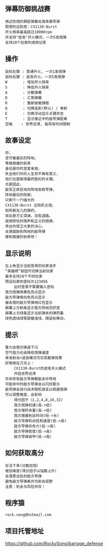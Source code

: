 ## 弹幕防御挑战赛
    用近防炮的稠密弹幕击落来袭导弹
    假想的近防炮：CX1130-Burst
    开火频率最高超过10000rpm
    并支持"迸发"开火模式，一次5发炮弹
    支持20个玩家的成绩记录    
    
## 操作
    鼠标左键 : 普通开火, 一次1发炮弹    
    鼠标右键 : 迸发开火，一次5发炮弹
    W       : 增加开火频率
    S       : 降低开火频率
    A       : 分散弹幕
    D       : 汇聚弹幕
    R       : 重新装载弹鼓
    Q       : 切换连射(默认) / 单射 
    E       : 切换浮动显示关键状态
    T       : 显示接近中的敌导弹距离
    空格    : 世界迟滞, 每局有时间限制

## 故事设定
    你，
    坚守着最后的阵地，
    等候救援的到来
    身后是你的至爱亲朋，
    失去他们你的人生将不再有意义，
    他们也是取得最终胜利的关键。
    也是因此，
    敌军正疯狂地向阵地发射导弹，
    阵地最后的防御，
    只剩下一门强大的
    CX1130-Burst 近防机关炮，
    和所剩无几的弹药，
    背后是万丈深渊，没有退路。
    就用怒吼的炮声和正义的炮弹，
    传达你保卫大家的决心，
    击落威胁到阵地的敌导弹
    撑到救援的到来吧！
    
## 显示说明
    左上角显示当前登录的玩家选手
    “英雄榜”按钮可切换当前玩家
    最多支持20个不同玩家
    预设玩家的密码为123456
        此时登录不需要输入密码
    我方炮弹用黄色亮点显示
    敌方导弹用白色亮点显示
    被击落的敌方导弹用红色显示
    屏幕上方粉条显示我方阵地完好度
    屏幕上方绿条显示当前弹夹的弹药量
    绿色虚线绿框是瞄准线，随鼠标移动，    

## 提示
    重力会使对弹道下沉
    空气阻力也会降低炮弹速度 
    单发射击+迸发模式可实现散弹效果
    好钢用在刀刃上：
        CX1130-Burst的迸发开火模式
        开启世界迟滞
    并非所有敌方导弹都能击中阵地    
    可能命中的敌方导弹会以闪烁警示
    敌导弹会进行战术随机游走以规避炮弹
    可以调整难度，会影响
        得分因子（1,2,4,8,16,32)
        我方炮弹初速(高->低)
        我方弹药余量(高->低)
        我方救援到达时间(短->长)
        敌方导弹机动性和速度(低->高)
        敌方导弹杀伤力(低->高)   
        敌方导弹密度(低->高)
        敌方导弹装甲(低->高）

## 如何获取高分
    存活下来(分数加倍）
    增加难度(得分因子以指数上升）
    击落更远处的敌方导弹
    避免敌方导弹离开可射击视野
    注意：机会与风险并存！

## 程序猿
    rock.song@hotmail.com

## 项目托管地址
 https://github.com/RockySong/barrage_defense
